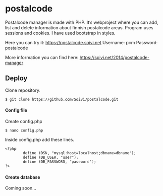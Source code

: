 # postalcode

Postalcode manager is made with PHP. It’s webproject where you can add, list and delete information about finnish postalcode areas. Program uses sessions and cookies. I have used bootstrap in styles.

Here you can try it: https://postalcode.soivi.net
Username: pcm
Password: postalcode

More information you can find here: https://soivi.net/2014/postalcode-manager

## Deploy

Clone repository:

	$ git clone https://github.com/Soivi/postalcode.git

#### Config file
Create config.php

	$ nano config.php

Inside config.php add these lines.

	<?php
        	define (DSN, "mysql:host=localhost;dbname=dbname");
        	define (DB_USER, "user");
        	define (DB_PASSWORD, "password");
	?>

#### Create database

Coming soon...

